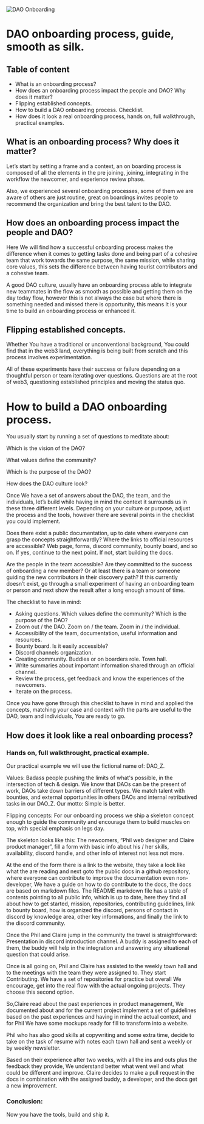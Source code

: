 ![DAO Onboarding](/images/blog/dao-onboarding.jpg)

# DAO onboarding process, guide, smooth as silk.

## Table of content
* What is an onboarding process?
* How does an onboarding process impact the people and DAO? Why does it matter?
* Flipping established concepts.
* How to build a DAO onboarding process. Checklist.
* How does it look a real onboarding process, hands on, full walkthrough, practical examples.

## What is an onboarding process? Why does it matter?
Let’s start by setting a frame and a context, an on boarding process is composed of all the elements in the pre joining, joining, integrating in the workflow the newcomer, and experience review phase.

Also, we experienced several onboarding processes, some of them we are aware of others are just routine, great on boardings invites people to recommend the organization and bring the best talent to the DAO.

## How does an onboarding process impact the people and DAO? 

Here We will find how a successful onboarding process makes the difference when it comes to getting tasks done and being part of a cohesive team that work towards the same purpose, the same mission, while sharing core values, this sets the difference between having tourist contributors and a cohesive team.

A good DAO culture, usually have an onboarding process able to integrate new teammates in the flow as smooth as possible and getting them on the day today flow, however this is not always the case but where there is something needed and missed there is opportunity, this means It is your time to build an onboarding process or enhanced it.

## Flipping established concepts.

Whether You have a traditional or unconventional background, You could find that in the web3 land, everything is being built from scratch and this process involves experimentation.

All of these experiments have their success or failure depending on a thoughtful person or team iterating over questions. Questions are at the root of web3, questioning established principles and moving the status quo.




# How to build a DAO onboarding process.
You usually start by running a set of questions to meditate about:

Which is the vision of the DAO?

What values define the community? 

Which is the purpose of the DAO?

How does the DAO culture look?

Once We have a set of answers about the DAO, the team, and the individuals, let’s build while having in mind the context it surrounds us in these three different levels.
Depending on your culture or purpose, adjust the process and the tools, however there are several points in the checklist you could implement.

Does there exist a public documentation, up to date where everyone can grasp the concepts straightforwardly? Where the links to official resources are accessible? Web page, forms, discord community, bounty board, and so on. If yes, continue to the next point. If not, start building the docs.

Are the people in the team accessible? Are they committed to the success of onboarding a new member? Or at least there is a team or someone guiding the new contributors in their discovery path? If this currently doesn’t exist, go through a small experiment of having an onboarding team or person and next show the result after a long enough amount of time.

The checklist to have in mind:
* Asking questions. Which values define the community? Which is the purpose of the DAO?
* Zoom out / the DAO. Zoom on / the team. Zoom in / the individual.
* Accessibility of the team, documentation, useful information and resources.
* Bounty board. Is it easily accessible?
* Discord channels organization.
* Creating community. Buddies or on boarders role. Town hall. 
* Write summaries about important information shared through an official channel.
* Review the process, get feedback and know the experiences of the newcomers.
* Iterate on the process.

Once you have gone through this checklist to have in mind and applied the concepts, matching your case and context with the parts are useful to the DAO, team and individuals, You are ready to go.

## How does it look like a real onboarding process? 
### Hands on, full walkthrought, practical example.

Our practical example we will use the fictional name of:
DAO_Z.

Values: Badass people pushing the limits of what's possible, in the intersection of tech & design.
We know that DAOs can be the present of work, DAOs take down barriers of different types.
We match talent with bounties, and external opportunities in others DAOs and internal retributived tasks in our DAO_Z.
Our motto: Simple is better.

Flipping concepts: For our onboarding process we ship a skeleton concept enough to guide the community and encourage them to build muscles on top, with special emphasis on legs day.

The skeleton looks like this: The newcomers, “Phil web designer and Claire product manager”, fill a form with basic info about his / her skills, availability, discord handle, and other info of interest not less not more.

At the end of the form there is a link to the website, they take a look like what the are reading and next goto  the public docs in a github repository, where everyone can contribute to improve the documentation even non-developer, We have a guide on how to do contribute to the docs, the docs are based on markdown files.
The README markdown file has a table of contents pointing to all public info, which is up to date, here they find all about how to get started, mission, repositories, contributing guidelines, link to bounty board, how is organized the discord, persons of contact in discord by knowledge area, other key informations, and finally the link to the discord community.

Once the Phil and Claire  jump in the community the travel is straightforward:
Presentation in discord introduction channel.
A buddy is assigned to each of them, the buddy will help in the integration and answering any situational question that could arise.

Once is all going on, Phil and Claire has assisted to the weekly town hall and to the meetings with the team they were assigned to.
They start Contributing. We have a set of repositories for practice but overall We encourage, get into the real flow with the actual ongoing projects. They choose this second option.

So,Claire read about the past experiences in product management, We documented about and for the current project implement a set of guidelines based on the past experiences and having in mind the actual context, and for Phil We have some mockups ready for fill to transform into a website.

Phil who has also good skills at copywriting and some extra time, decide to take on the task of resume with notes each town hall and sent a weekly or by weekly newsletter.

Based on their experience after two weeks, with all the ins and outs plus the feedback they provide, We understand better what went well and what could be different and improve.
Claire decides to make a pull request in the docs in combination with the assigned buddy, a developer, and the docs get a new improvement.


### Conclusion:
Now you have the tools, build and ship it.
